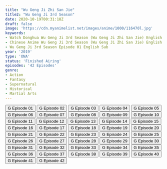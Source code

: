 ```yaml
---
title: "Wu Geng Ji Zhi San Jie"
title2: "Wu Geng Ji 3rd Season"
date: 2020-10-19T00:31:18Z
draft: false
image: 'https://cdn.myanimelist.net/images/anime/1000/116470l.jpg'
keywords:
- Watch Donghua Wu Geng Ji 3rd Season (Wu Geng Ji Zhi San Jie) English Sub
- Chinese Anime Wu Geng Ji 3rd Season (Wu Geng Ji Zhi San Jie) English Sub
- Wu Geng Ji 3rd Season Episode 01 English Sub
year: '2019'
type: 'ONA'
status: 'Finished Airing'
episodes: '42 Episodes'
genre:
- Action
- Fantasy
- Supernatural
- Historical
- Martial Arts
---
```


<div class="d-g gg-5 gtc-r ai-c">
<button onclick="window.open('?gog=wu-geng-ji-3rd-season-episode-1','_blank')">G Episode 01</button>
<button onclick="window.open('?gog=wu-geng-ji-3rd-season-episode-2','_blank')">G Episode 02</button>
<button onclick="window.open('?gog=wu-geng-ji-3rd-season-episode-3','_blank')">G Episode 03</button>
<button onclick="window.open('?gog=wu-geng-ji-3rd-season-episode-4','_blank')">G Episode 04</button>
<button onclick="window.open('?gog=wu-geng-ji-3rd-season-episode-5','_blank')">G Episode 05</button>
<button onclick="window.open('?gog=wu-geng-ji-3rd-season-episode-6','_blank')">G Episode 06</button>
<button onclick="window.open('?gog=wu-geng-ji-3rd-season-episode-7','_blank')">G Episode 07</button>
<button onclick="window.open('?gog=wu-geng-ji-3rd-season-episode-8','_blank')">G Episode 08</button>
<button onclick="window.open('?gog=wu-geng-ji-3rd-season-episode-9','_blank')">G Episode 09</button>
<button onclick="window.open('?gog=wu-geng-ji-3rd-season-episode-10','_blank')">G Episode 10</button>
<button onclick="window.open('?gog=wu-geng-ji-3rd-season-episode-11','_blank')">G Episode 11</button>
<button onclick="window.open('?gog=wu-geng-ji-3rd-season-episode-12','_blank')">G Episode 12</button>
<button onclick="window.open('?gog=wu-geng-ji-3rd-season-episode-13','_blank')">G Episode 13</button>
<button onclick="window.open('?gog=wu-geng-ji-3rd-season-episode-14','_blank')">G Episode 14</button>
<button onclick="window.open('?gog=wu-geng-ji-3rd-season-episode-15','_blank')">G Episode 15</button>
<button onclick="window.open('?gog=wu-geng-ji-3rd-season-episode-16','_blank')">G Episode 16</button>
<button onclick="window.open('?gog=wu-geng-ji-3rd-season-episode-17','_blank')">G Episode 17</button>
<button onclick="window.open('?gog=wu-geng-ji-3rd-season-episode-18','_blank')">G Episode 18</button>
<button onclick="window.open('?gog=wu-geng-ji-3rd-season-episode-19','_blank')">G Episode 19</button>
<button onclick="window.open('?gog=wu-geng-ji-3rd-season-episode-20','_blank')">G Episode 20</button>
<button onclick="window.open('?gog=wu-geng-ji-3rd-season-episode-21','_blank')">G Episode 21</button>
<button onclick="window.open('?gog=wu-geng-ji-3rd-season-episode-22','_blank')">G Episode 22</button>
<button onclick="window.open('?gog=wu-geng-ji-3rd-season-episode-23','_blank')">G Episode 23</button>
<button onclick="window.open('?gog=wu-geng-ji-3rd-season-episode-24','_blank')">G Episode 24</button>
<button onclick="window.open('?gog=wu-geng-ji-3rd-season-episode-25','_blank')">G Episode 25</button>
<button onclick="window.open('?gog=wu-geng-ji-3rd-season-episode-26','_blank')">G Episode 26</button>
<button onclick="window.open('?gog=wu-geng-ji-3rd-season-episode-27','_blank')">G Episode 27</button>
<button onclick="window.open('?gog=wu-geng-ji-3rd-season-episode-28','_blank')">G Episode 28</button>
<button onclick="window.open('?gog=wu-geng-ji-3rd-season-episode-29','_blank')">G Episode 29</button>
<button onclick="window.open('?gog=wu-geng-ji-3rd-season-episode-30','_blank')">G Episode 30</button>
<button onclick="window.open('?gog=wu-geng-ji-3rd-season-episode-31','_blank')">G Episode 31</button>
<button onclick="window.open('?gog=wu-geng-ji-3rd-season-episode-32','_blank')">G Episode 32</button>
<button onclick="window.open('?gog=wu-geng-ji-3rd-season-episode-33','_blank')">G Episode 33</button>
<button onclick="window.open('?gog=wu-geng-ji-3rd-season-episode-34','_blank')">G Episode 34</button>
<button onclick="window.open('?gog=wu-geng-ji-3rd-season-episode-35','_blank')">G Episode 35</button>
<button onclick="window.open('?gog=wu-geng-ji-3rd-season-episode-36','_blank')">G Episode 36</button>
<button onclick="window.open('?gog=wu-geng-ji-3rd-season-episode-37','_blank')">G Episode 37</button>
<button onclick="window.open('?gog=wu-geng-ji-3rd-season-episode-38','_blank')">G Episode 38</button>
<button onclick="window.open('?gog=wu-geng-ji-3rd-season-episode-39','_blank')">G Episode 39</button>
<button onclick="window.open('?gog=wu-geng-ji-3rd-season-episode-40','_blank')">G Episode 40</button>
<button onclick="window.open('?gog=wu-geng-ji-3rd-season-episode-41','_blank')">G Episode 41</button>
<button onclick="window.open('?gog=wu-geng-ji-3rd-season-episode-42','_blank')">G Episode 42</button>
</div>